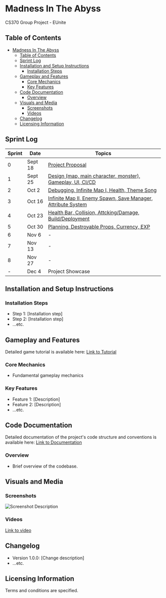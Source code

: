 # Madness In The Abyss
CS370 Group Project - EUnite

## Table of Contents
- [Madness In The Abyss](#madness-in-the-abyss)
  - [Table of Contents](#table-of-contents)
  - [Sprint Log](#sprint-log)
  - [Installation and Setup Instructions](#installation-and-setup-instructions)
    - [Installation Steps](#installation-steps)
  - [Gameplay and Features](#gameplay-and-features)
    - [Core Mechanics](#core-mechanics)
    - [Key Features](#key-features)
  - [Code Documentation](#code-documentation)
    - [Overview](#overview)
  - [Visuals and Media](#visuals-and-media)
    - [Screenshots](#screenshots)
    - [Videos](#videos)
  - [Changelog](#changelog)
  - [Licensing Information](#licensing-information)

## Sprint Log

| Sprint | Date | Topics |
|-------|--------|--------|
| 0 | Sept 18 | [Project Proposal](https://docs.google.com/presentation/d/1QZuCHcw-XQJX6cx3vN3X9eq7D1kBJrU_VfY-N7w5GjE/edit?usp=sharing) |
| 1 | Sept 25 | [Design (map, main character, monster), Gameplay, UI, CI/CD](https://docs.google.com/presentation/d/1XwsmqnvuUZy8hG3dEhCG0LhejiQz0n9hR5nsSBdyIQ4/edit?usp=sharing) |
| 2 | Oct 2 | [Debugging, Infinite Map I, Health, Theme Song](https://docs.google.com/presentation/d/1nX_O4f_KwobsOvix08OWkwDAaSNHP7dIX3qAlZBXIAQ/edit?usp=sharing) |
| 3 | Oct 16 | [Infinite Map II, Enemy Spawn, Save Manager, Attribute System](https://docs.google.com/presentation/d/1dii01qTQow6E7HbTXYZtBlbZcpw4KdgUccR2SQBJ770/edit?usp=sharing) |
| 4 | Oct 23 | [Health Bar, Collision, Attcking/Damage, Build/Deployment](https://docs.google.com/presentation/d/1YWExQFTeQ_wJTf-_P975b6vxPGwurcFSPL5Q_t86144/edit?usp=sharing) |
| 5 | Oct 30 | [Planning, Destroyable Props, Currency, EXP](https://docs.google.com/presentation/d/1tr08vZfxYO9gPdU97kq48HjzESffYSWqBbj3cb3Jtc4/edit?usp=sharing) |
| 6 | Nov 6 | - |
| 7 | Nov 13 | - |
| 8 | Nov 27 | - |
| - | Dec 4 | Project Showcase |

## Installation and Setup Instructions

### Installation Steps
- Step 1: [Installation step]
- Step 2: [Installation step]
- ...etc.

## Gameplay and Features
Detailed game tutorial is available here: [Link to Tutorial](TUTORIAL.md)

### Core Mechanics
- Fundamental gameplay mechanics

### Key Features
- Feature 1: [Description]
- Feature 2: [Description]
- ...etc.

## Code Documentation
Detailed documentation of the project's code structure and conventions is available here: [Link to Documentation](DOCS.md)

### Overview
- Brief overview of the codebase.

## Visuals and Media

### Screenshots
![Screenshot Description](url_to_image)

### Videos
[Link to video](video_url)

## Changelog
- Version 1.0.0: [Change description]
- ...etc.

## Licensing Information
Terms and conditions are specified.
